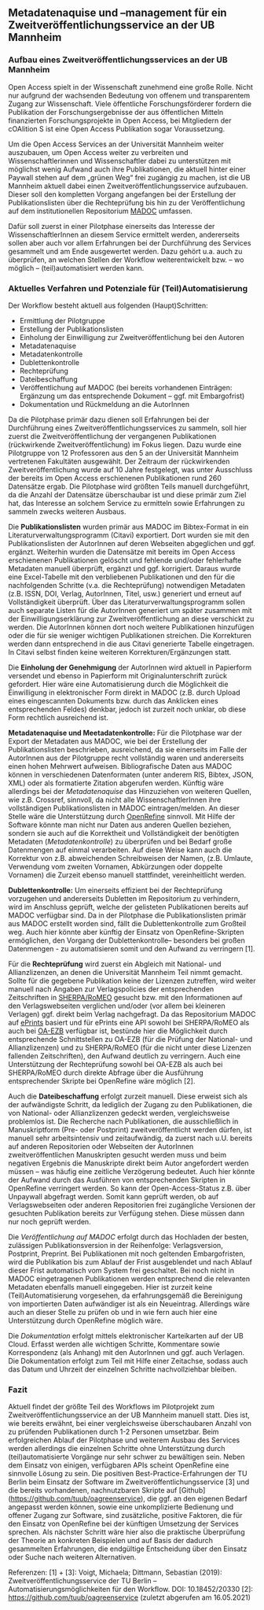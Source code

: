 ## **Metadatenaquise und –management für ein Zweitveröffentlichungsservice an der UB Mannheim** ##
### **Aufbau eines Zweitveröffentlichungsservices an der UB Mannheim** ###

Open Access spielt in der Wissenschaft zunehmend eine große Rolle. Nicht nur aufgrund der wachsenden Bedeutung von offenem und transparentem Zugang zur Wissenschaft. Viele öffentliche Forschungsförderer fordern die Publikation der Forschungsergebnisse der aus öffentlichen Mitteln finanzierten Forschungsprojekte in Open Access, bei Mitgliedern der cOAlition S ist eine Open Access Publikation sogar Voraussetzung.

Um die Open Access Services an der Universität Mannheim weiter auszubauen, um Open Access weiter zu verbreiten und Wissenschaftlerinnen und Wissenschaftler dabei zu unterstützen mit möglichst wenig Aufwand auch ihre Publikationen, die aktuell hinter einer Paywall stehen auf dem „grünen Weg“ frei zugängig zu machen, ist die UB Mannheim aktuell dabei einen Zweitveröffentlichungsservice aufzubauen. Dieser soll den kompletten Vorgang angefangen bei der Erstellung der Publikationslisten über die Rechteprüfung bis hin zu der Veröffentlichung auf dem institutionellen Repositorium [MADOC](https://madoc.bib.uni-mannheim.de/) umfassen.

Dafür soll zuerst in einer Pilotphase einerseits das Interesse der WissenschaftlerInnen an diesem Service ermittelt werden, andererseits sollen aber auch vor allem Erfahrungen bei der Durchführung des Services gesammelt und am Ende ausgewertet werden. Dazu gehört u.a. auch zu überprüfen, an welchen Stellen der Workflow weiterentwickelt bzw. – wo möglich – (teil)automatisiert werden kann.

### **Aktuelles Verfahren und Potenziale für (Teil)Automatisierung** ###

Der Workflow besteht aktuell aus folgenden (Haupt)Schritten:

* Ermittlung der Pilotgruppe
* Erstellung der Publikationslisten
* Einholung der Einwilligung zur Zweitveröffentlichung bei den Autoren
* Metadatenaquise
* Metadatenkontrolle
* Dublettenkontrolle
* Rechteprüfung
* Dateibeschaffung
* Veröffentlichung auf MADOC (bei bereits vorhandenen Einträgen: Ergänzung um das entsprechende Dokument – ggf. mit Embargofrist)
* Dokumentation und Rückmeldung an die AutorInnen

Da die Pilotphase primär dazu dienen soll Erfahrungen bei der Durchführung eines Zweitveröffentlichungsservices zu sammeln, soll hier zuerst die Zweitveröffentlichung der vergangenen Publikationen (rückwirkende Zweitveröffentlichung) im Fokus liegen. Dazu wurde eine Pilotgruppe von 12 Professoren aus den 5 an der Universität Mannheim vertretenen Fakultäten ausgewählt. Der Zeitraum der rückwirkenden Zweitveröffentlichung wurde auf 10 Jahre festgelegt, was unter Ausschluss der bereits im Open Access erschienenen Publikationen rund 260 Datensätze ergab. Die Pilotphase wird größten Teils manuell durchgeführt, da die Anzahl der Datensätze überschaubar ist und diese primär zum Ziel hat, das Interesse an solchem Service zu ermitteln sowie Erfahrungen zu sammeln zwecks weiteren Ausbaus.

Die **Publikationslisten** wurden primär aus MADOC im Bibtex-Format in ein Literaturverwaltungsprogramm (Citavi) exportiert. Dort wurden sie mit den Publikationslisten der AutorInnen auf deren Webseiten abgeglichen und ggf. ergänzt. Weiterhin wurden die Datensätze mit bereits im Open Access erschienenen Publikationen gelöscht und fehlende und/oder fehlerhafte Metadaten manuell überprüft, ergänzt und ggf. korrigiert. Daraus wurde eine Excel-Tabelle mit den verbliebenen Publikationen und den für die nachfolgenden Schritte (v.a. die Rechteprüfung) notwendigen Metadaten (z.B. ISSN, DOI, Verlag, AutorInnen, Titel, usw.) generiert und erneut auf Vollständigkeit überprüft. Über das Literaturverwaltungsprogramm sollen auch separate Listen für die AutorInnen generiert um später zusammen mit der Einwilligungserklärung zur Zweitveröffentlichung an diese verschickt zu werden. Die AutorInnen können dort noch weitere Publikationen hinzufügen oder die für sie weniger wichtigen Publikationen streichen. Die Korrekturen werden dann entsprechend in die aus Citavi generierte Tabelle eingetragen. In Citavi selbst finden keine weiteren Korrekturen/Ergänzungen statt. 

Die **Einholung der Genehmigung** der AutorInnen wird aktuell in Papierform versendet und ebenso in Papierform mit Originalunterschrift zurück gefordert. Hier wäre eine Automatisierung durch die Möglichkeit die Einwilligung in elektronischer Form direkt in MADOC (z.B. durch Upload eines eingescannten Dokuments bzw. durch das Anklicken eines entsprechenden Feldes) denkbar, jedoch ist zurzeit noch unklar, ob diese Form  rechtlich ausreichend ist.

**Metadatenaquise und Meetadatenkontrolle:** Für die Pilotphase war der Export der Metadaten aus MADOC, wie bei der Erstellung der Publikationslisten beschrieben, ausreichend, da sie einerseits im Falle der AutorInnen aus der Pilotgruppe recht vollständig waren und andererseits einen hohen Mehrwert aufweisen. Bibliografische Daten aus MADOC können in verschiedenen Datenformaten (unter anderem RIS, Bibtex, JSON, XML) oder als formatierte Zitation abgerufen werden.
Künftig wäre allerdings bei der *Metadatenaquise* das Hinzuziehen von weiteren Quellen, wie z.B. Crossref, sinnvoll, da nicht alle WissenschaftlerInnen ihre vollständigen Publikationslisten in MADOC eintragen/melden. 
An dieser Stelle wäre die Unterstützung durch [OpenRefine]( https://openrefine.org/) sinnvoll. Mit Hilfe der Software könnte man nicht nur Daten aus anderen Quellen beziehen, sondern sie auch auf die Korrektheit und Vollständigkeit der benötigten Metadaten (*Metadatenkontrolle*) zu überprüfen und bei Bedarf große Datenmengen auf einmal verarbeiten. Auf diese Weise kann auch die Korrektur von z.B. abweichenden Schreibweisen der Namen, (z.B. Umlaute, Verwendung vom zweiten Vornamen, Abkürzungen oder doppelte Vornamen) die Zurzeit ebenso manuell stattfindet, vereinheitlicht werden. 

**Dublettenkontrolle:** Um einerseits effizient bei der Rechteprüfung vorzugehen und andererseits Dubletten im Repositorium zu verhindern, wird im Anschluss geprüft, welche der gelisteten Publikationen bereits auf MADOC verfügbar sind. Da in der Pilotphase die Publikationslisten primär aus MADOC erstellt worden sind, fällt die Dublettenkontrolle zum Großteil weg. Auch hier könnte aber künftig der Einsatz von OpenRefine-Skripten ermöglichen, den Vorgang der Dublettenkontrolle– besonders bei großen Datenmengen - zu automatisieren somit und den Aufwand zu verringern [1].

Für die **Rechteprüfung** wird zuerst ein Abgleich mit National- und Allianzlizenzen, an denen die Universität Mannheim Teil nimmt gemacht. Sollte für die gegebene Publikation keine der Lizenzen zutreffen, wird weiter manuell nach Angaben zur Verlagspolicies der entsprechenden Zeitschriften in [SHERPA/RoMEO]( https://v2.sherpa.ac.uk/romeo/) gesucht bzw. mit den Informationen auf den Verlagswebseiten verglichen und/oder (vor allem bei kleineren Verlagen) ggf. direkt beim Verlag nachgefragt. 
Da das Repositorium MADOC auf [ePrints]( https://www.eprints.org/uk/) basiert und für ePrints eine API sowohl bei SHERPA/RoMEO als auch bei [OA-EZB]( https://oa-ezb.uni-regensburg.de/) verfügbar ist, bestünde hier die Möglichkeit durch entsprechende Schnittstellen zu OA-EZB (für die Prüfung der National- und Allianzlizenzen) und zu SHERPA/RoMEO (für die nicht unter diese Lizenzen fallenden Zeitschriften), den Aufwand deutlich zu verringern. Auch eine Unterstützung der Rechteprüfung sowohl bei OA-EZB als auch bei SHERPA/RoMEO durch direkte Abfrage über die Ausführung entsprechender Skripte bei OpenRefine wäre möglich [2].

Auch die **Dateibeschaffung** erfolgt zurzeit manuell. Diese erweist sich als der aufwändigste Schritt, da lediglich der Zugang zu den Publikationen, die von National- oder Allianzlizenzen gedeckt werden, vergleichsweise problemlos ist. Die Recherche nach Publikationen, die ausschließlich in Manuskriptform (Pre- oder Postprint) zweitveröffentlicht werden dürfen, ist manuell sehr arbeitsintensiv und zeitaufwändig, da zuerst nach u.U. bereits auf anderen Repositorien oder Webseiten der AutorInnen zweitveröffentlichen Manuskripten gesucht werden muss und beim negativen Ergebnis die Manuskripte direkt beim Autor angefordert werden müssen – was häufig eine zeitliche Verzögerung bedeutet. 
Auch hier könnte der Aufwand durch das Ausführen von entsprechenden Skripten in OpenRefine verringert werden. So kann der Open-Access-Status z.B. über Unpaywall abgefragt werden. Somit kann geprüft werden, ob auf Verlagswebseiten oder anderen Repositorien frei zugängliche Versionen der gesuchten Publikation bereits zur Verfügung stehen. Diese müssen dann nur noch geprüft werden.

Die *Veröffentlichung auf MADOC* erfolgt durch das Hochladen der besten, zulässigen Publikationsversion in der Reihenfolge: Verlagsversion, Postprint, Preprint. Bei Publikationen mit noch geltenden Embargofristen, wird die Publikation bis zum Ablauf der Frist ausgeblendet und nach Ablauf dieser Frist automatisch vom System frei geschaltet. Bei noch nicht in MADOC eingetragenen Publikationen werden entsprechend die relevanten Metadaten ebenfalls manuell eingegeben. Hier ist zurzeit keine (Teil)Automatisierung vorgesehen, da erfahrungsgemäß die Bereinigung von importierten Daten aufwändiger ist als ein Neueintrag. Allerdings wäre auch an dieser Stelle zu prüfen ob und in wie fern auch hier eine Unterstützung durch OpenRefine möglich wäre.

Die *Dokumentation* erfolgt mittels elektronischer Karteikarten auf der UB Cloud. Erfasst werden alle wichtigen Schritte, Kommentare sowie Korrespondenz (als Anhang) mit den AutorInnen und ggf. auch Verlagen. Die Dokumentation erfolgt zum Teil mit Hilfe einer Zeitachse, sodass auch das Datum und Uhrzeit der einzelnen Schritte nachvollziehbar bleiben. 

### **Fazit** ###

Aktuell findet der größte Teil des Workflows im Pilotprojekt zum Zweitveröffentlichungsservice an der UB Mannheim manuell statt. Dies ist, wie bereits erwähnt, bei einer vergleichsweise überschaubaren Anzahl von zu prüfenden Publikationen durch 1-2 Personen umsetzbar. Beim erfolgreichen Ablauf der Pilotphase und weiterem Ausbau des Services werden allerdings die einzelnen Schritte ohne Unterstützung durch (teil)automatisierte Vorgänge nur sehr schwer zu bewältigen sein. Neben dem Einsatz von einigen, verfügbaren APIs scheint OpenRefine eine sinnvolle Lösung zu sein. Die positiven Best-Practice-Erfahrungen der TU Berlin beim Einsatz der Software im Zweitveröffentlichungsservice [3] und die bereits vorhandenen, nachnutzbaren Skripte auf [Github] (https://github.com/tuub/oagreenservice), die ggf. an den eigenen Bedarf angepasst werden können, sowie eine unkomplizierte Bedienung und offener Zugang zur Software, sind zusätzliche, positive Faktoren, die für den Einsatz von OpenRefine bei der künftigen Umsetzung der Services sprechen. Als nächster Schritt wäre hier also die praktische Überprüfung der Theorie an konkreten Beispielen und auf Basis der dadurch gesammelten Erfahrungen, die endgültige Entscheidung über den Einsatz oder Suche nach weiteren Alternativen.

Referenzen:
[1] + [3]: Voigt, Michaela; Dittmann, Sebastian (2019): Zweitveröffentlichungsservice der TU Berlin – Automatisierungsmöglichkeiten für den Workflow. DOI: 10.18452/20330
[2]: https://github.com/tuub/oagreenservice (zuletzt abgerufen am 16.05.2021)
